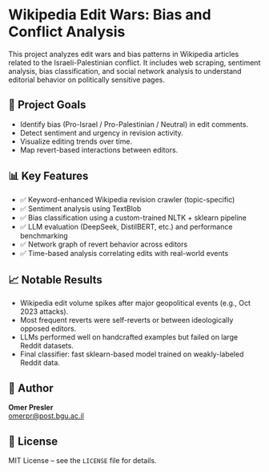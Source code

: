 # Wikipedia Edit Wars: Bias and Conflict Analysis

This project analyzes edit wars and bias patterns in Wikipedia articles related to the Israeli-Palestinian conflict. It includes web scraping, sentiment analysis, bias classification, and social network analysis to understand editorial behavior on politically sensitive pages.

## 📌 Project Goals

- Identify bias (Pro-Israel / Pro-Palestinian / Neutral) in edit comments.
- Detect sentiment and urgency in revision activity.
- Visualize editing trends over time.
- Map revert-based interactions between editors.

## 📊 Key Features

- ✅ Keyword-enhanced Wikipedia revision crawler (topic-specific)
- ✅ Sentiment analysis using TextBlob
- ✅ Bias classification using a custom-trained NLTK + sklearn pipeline
- ✅ LLM evaluation (DeepSeek, DistilBERT, etc.) and performance benchmarking
- ✅ Network graph of revert behavior across editors
- ✅ Time-based analysis correlating edits with real-world events

## 📈 Notable Results

- Wikipedia edit volume spikes after major geopolitical events (e.g., Oct 2023 attacks).
- Most frequent reverts were self-reverts or between ideologically opposed editors.
- LLMs performed well on handcrafted examples but failed on large Reddit datasets.
- Final classifier: fast sklearn-based model trained on weakly-labeled Reddit data.

## 👤 Author

**Omer Presler**  
omerpr@post.bgu.ac.il

## 📄 License

MIT License – see the `LICENSE` file for details.
